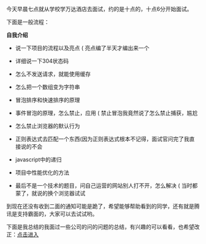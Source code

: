 

今天早晨七点就从学校学万达酒店去面试，约的是十点的，十点6分开始面试。

下面是一般流程：

**自我介绍**

 + 说一下项目的流程以及亮点 ( 亮点编了半天才编出来一个
 
 + 详细说一下304状态码
 
 + 怎么不发送请求，就能使用缓存
 
 + 怎么把一个数组变为字符串
 
 + 冒泡排序和快速排序的原理
 
 + 事件冒泡的原理，怎么禁止，应用 ( 禁止冒泡我竟然说了怎么禁止捕获，尴尬
 + 怎么禁止浏览器的默认行为
 
 + 正则表达式去匹配一个东西(因为正则表达式根本不记得，面试官问完了我直接说的不会
 
 + javascript中的递归
 
 + 项目中性能优化的方法
 
 + 最后不是一个技术的题目，问自己运营的网站别人打不开，怎么解决 ( 当时都蒙了，就说的换个浏览器试试

到现在还没有收到二面的通知可能是跪了，希望能够帮助看到的同学，还有就是腾讯是支持霸面的，大家可以去试试哟。

下面是我总结的我面过一些公司的问的问题的总结，有兴趣的可以看看，也希望改正：[点击进入](https://www.nowcoder.com/discuss/25705?type=2&order=3&pos=16&page=1)
